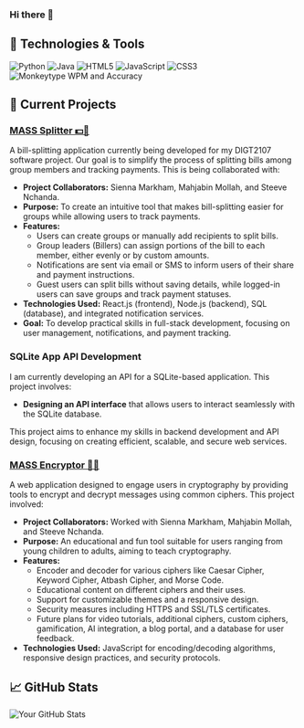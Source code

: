 ### Hi there 👋

## 🔧 Technologies & Tools
![Python](https://img.shields.io/badge/Code-Python-blue)
![Java](https://img.shields.io/badge/Code-Java-brightgreen)
![HTML5](https://img.shields.io/badge/Code-HTML5-orange)
![JavaScript](https://img.shields.io/badge/Code-JavaScript-yellow)
![CSS3](https://img.shields.io/badge/Code-CSS3-blueviolet)
![Monkeytype WPM and Accuracy](https://img.shields.io/badge/WPM%3A_155-Accuracy%3A_99%25-blue)


## 🚧 Current Projects

### [MASS Splitter 💵🔄](https://mass-splitter.vercel.app/)
A bill-splitting application currently being developed for my DIGT2107 software project. Our goal is to simplify the process of splitting bills among group members and tracking payments. This is being collaborated with:
- **Project Collaborators:** Sienna Markham, Mahjabin Mollah, and Steeve Nchanda.
- **Purpose:** To create an intuitive tool that makes bill-splitting easier for groups while allowing users to track payments.
- **Features:**
  - Users can create groups or manually add recipients to split bills.
  - Group leaders (Billers) can assign portions of the bill to each member, either evenly or by custom amounts.
  - Notifications are sent via email or SMS to inform users of their share and payment instructions.
  - Guest users can split bills without saving details, while logged-in users can save groups and track payment statuses.
- **Technologies Used:** React.js (frontend), Node.js (backend), SQL (database), and integrated notification services.
- **Goal:** To develop practical skills in full-stack development, focusing on user management, notifications, and payment tracking.

  
### SQLite App API Development
I am currently developing an API for a SQLite-based application. This project involves:
- **Designing an API interface** that allows users to interact seamlessly with the SQLite database.

This project aims to enhance my skills in backend development and API design, focusing on creating efficient, scalable, and secure web services.

### [MASS Encryptor 🚀🔐](https://mass-encryptor.vercel.app/)
A web application designed to engage users in cryptography by providing tools to encrypt and decrypt messages using common ciphers. This project involved:
- **Project Collaborators:** Worked with Sienna Markham, Mahjabin Mollah, and Steeve Nchanda.
- **Purpose:** An educational and fun tool suitable for users ranging from young children to adults, aiming to teach cryptography.
- **Features:**
  - Encoder and decoder for various ciphers like Caesar Cipher, Keyword Cipher, Atbash Cipher, and Morse Code.
  - Educational content on different ciphers and their uses.
  - Support for customizable themes and a responsive design.
  - Security measures including HTTPS and SSL/TLS certificates.
  - Future plans for video tutorials, additional ciphers, custom ciphers, gamification, AI integration, a blog portal, and a database for user feedback.
- **Technologies Used:** JavaScript for encoding/decoding algorithms, responsive design practices, and security protocols.

## 📈 GitHub Stats
![Your GitHub Stats](https://github-readme-stats.vercel.app/api?username=kxrai&show_icons=true&theme=tokyonight)

<!--
**kxrai/kxrai** is a ✨ _special_ ✨ repository because its `README.md` (this file) appears on your GitHub profile.

Here are some ideas to get you started:

- 🔭 I’m currently working on ...
- 🌱 I’m currently learning ...
- 👯 I’m looking to collaborate on ...
- 🤔 I’m looking for help with ...
- 💬 Ask me about ...
- 📫 How to reach me: ...
- 😄 Pronouns: ...
- ⚡ Fun fact: ...
-->

